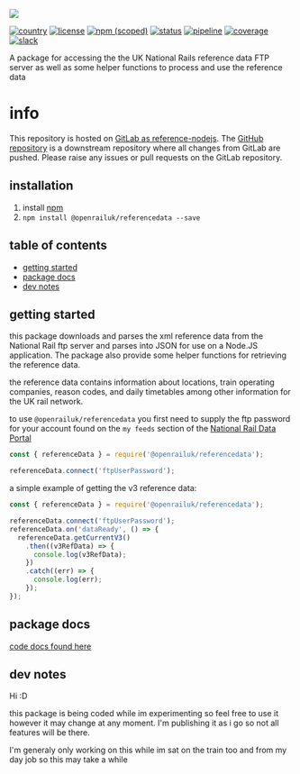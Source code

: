 ![](https://gitlab.com/openrail/uk/referencedata-nodejs/uploads/f7c1519da20b9d7f7eb63f17872de68a/referencedata-banner.svg)

[![country](https://img.shields.io/badge/country-UK-blue.svg)](https://gitlab.com/groups/openrail/uk)
[![license](https://img.shields.io/badge/license-MIT-blue.svg)](https://choosealicense.com/licenses/mit/)
[![npm (scoped)](https://img.shields.io/npm/v/@openrailuk/referencedata.svg)](https://www.npmjs.com/package/@openrailuk/referencedata)
[![status](https://img.shields.io/badge/status-WIP-yellow.svg)](https://gitlab.com/openrail/uk/referencedata-nodejs)
[![pipeline](https://gitlab.com/openrail/uk/referencedata-nodejs/badges/master/pipeline.svg)](https://gitlab.com/openrail/uk/referencedata-nodejs/commits/master)
[![coverage](https://gitlab.com/openrail/uk/referencedata-nodejs/badges/master/coverage.svg)](https://gitlab.com/openrail/uk/referencedata-nodejs/commits/master)
[![slack](https://open-rail-slack-invite.herokuapp.com/badge.svg)](https://open-rail-slack-invite.herokuapp.com/)

A package for accessing the the UK National Rails reference data FTP server as well as some helper functions to process and use the reference data

# info
This repository is hosted on [GitLab as reference-nodejs](https://gitlab.com/openrail/uk/reference-nodejs). The [GitHub repository](https://github.com/CarbonCollins/openraildata-reference-nodejs) is a downstream repository where all changes from GitLab are pushed. Please raise any issues or pull requests on the GitLab repository.

## installation
1. install [npm](https://nodejs.org "npm homepage")
2. `npm install @openrailuk/referencedata --save`

## table of contents
- [getting started](#getting-started)
- [package docs](#package-docs)
- [dev notes](#dev-notes)

## getting started

this package downloads and parses the xml reference data from the National Rail ftp server and parses into JSON for use on a Node.JS application. The package also provide some helper functions for retrieving the reference data.

the reference data contains information about locations, train operating companies, reason codes, and daily timetables among other information for the UK rail network.

to use `@openrailuk/referencedata` you first need to supply the ftp password for your account found on the `my feeds` section of the [National Rail Data Portal](https://datafeeds.nationalrail.co.uk/darwin/index.html#/filter) 

```javascript
const { referenceData } = require('@openrailuk/referencedata');

referenceData.connect('ftpUserPassword');
```

a simple example of getting the v3 reference data:

```javascript
const { referenceData } = require('@openrailuk/referencedata');

referenceData.connect('ftpUserPassword');
referenceData.on('dataReady', () => {
  referenceData.getCurrentV3()
    .then((v3RefData) => {
      console.log(v3RefData);
    })
    .catch((err) => {
      console.log(err);
    });
});
```

## package docs

<a href="https://openrail.gitlab.io/docs/uk/referencedata">code docs found here</a>

## dev notes

Hi :D

this package is being coded while im experimenting so feel free to use it however it may change at any moment. I'm publishing it as i go so not all features will be there.

I'm generaly only working on this while im sat on the train too and from my day job so this may take a while